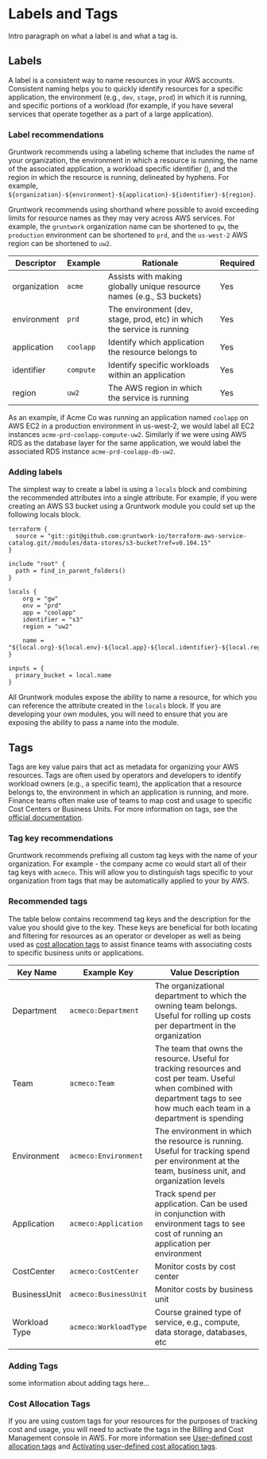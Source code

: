 # Labels and Tags

Intro paragraph on what a label is and what a tag is.

## Labels

A label is a consistent way to name resources in your AWS accounts. Consistent naming helps you to quickly identify resources for a specific application, the environment (e.g., `dev`, `stage`, `prod`) in which it is running, and specific portions of a workload (for example, if you have several services that operate together as a part of a large application).

### Label recommendations

Gruntwork recommends using a labeling scheme that includes the name of your organization, the environment in which a resource is running, the name of the associated application, a workload specific identifier (), and the region in which the resource is running, delineated by hyphens. For example, `${organization}-${environment}-${application}-${identifier}-${region}`.

Gruntwork recommends using shorthand where possible to avoid exceeding limits for resource names as they may very across AWS services. For example, the `gruntwork` organization name can be shortened to `gw`, the `production` environment can be shortened to `prd`, and the `us-west-2` AWS region can be shortened to `uw2`.


| Descriptor | Example | Rationale | Required |
| ---------- | ------- | -------- | -------- |
| organization | `acme` | Assists with making globally unique resource names (e.g., S3 buckets) | Yes |
| environment | `prd` | The environment (dev, stage, prod, etc) in which the service is running | Yes |
| application | `coolapp` | Identify which application the resource belongs to | Yes |
| identifier | `compute` | Identify specific workloads within an application | Yes |
| region | `uw2` | The AWS region in which the service is running | Yes |

As an example, if Acme Co was running an application named `coolapp` on AWS EC2 in a production environment in us-west-2, we would label all EC2 instances `acme-prd-coolapp-compute-uw2`. Similarly if we were using AWS RDS as the database layer for the same application, we would label the associated RDS instance `acme-prd-coolapp-db-uw2`.

### Adding labels

The simplest way to create a label is using a `locals` block and combining the recommended attributes into a single attribute. For example, if you were creating an AWS S3 bucket using a Gruntwork module you could set up the following locals block.

```hcl
terraform {
  source = "git::git@github.com:gruntwork-io/terraform-aws-service-catalog.git//modules/data-stores/s3-bucket?ref=v0.104.15"
}

include "root" {
  path = find_in_parent_folders()
}

locals {
    org = "gw"
    env = "prd"
    app = "coolapp"
    identifier = "s3"
    region = "uw2"

    name = "${local.org}-${local.env}-${local.app}-${local.identifier}-${local.region}"
}

inputs = {
  primary_bucket = local.name
}
```

All Gruntwork modules expose the ability to name a resource, for which you can reference the attribute created in the `locals` block. If you are developing your own modules, you will need to ensure that you are exposing the ability to pass a name into the module.

## Tags

Tags are key value pairs that act as metadata for organizing your AWS resources. Tags are often used by operators and developers to identify workload owners (e.g., a specific team), the application that a resource belongs to, the environment in which an application is running, and more. Finance teams often make use of teams to map cost and usage to specific Cost Centers or Business Units. For more information on tags, see the [official documentation](https://docs.aws.amazon.com/tag-editor/latest/userguide/tagging.html).

### Tag key recommendations

Gruntwork recommends prefixing all custom tag keys with the name of your organization. For example - the company acme co would start all of their tag keys with `acmeco`. This will allow you to distinguish tags specific to your organization from tags that may be automatically applied to your by AWS.

### Recommended tags

The table below contains recommend tag keys and the description for the value you should give to the key. These keys are beneficial for both locating and filtering for resources as an operator or developer as well as being used as [cost allocation tags](https://docs.aws.amazon.com/awsaccountbilling/latest/aboutv2/cost-alloc-tags.html) to assist finance teams with associating costs to specific business units or applications.


| Key Name   | Example Key | Value Description |
| ---------- | ----------- | ----------- |
| Department | `acmeco:Department` | The organizational department to which the owning team belongs. Useful for rolling up costs per department in the organization |
| Team | `acmeco:Team` | The team that owns the resource. Useful for tracking resources and cost per team. Useful when combined with department tags to see how much each team in a department is spending |
| Environment | `acmeco:Environment` | The environment in which the resource is running. Useful for tracking spend per environment at the team, business unit, and organization levels |
| Application | `acmeco:Application` | Track spend per application. Can be used in conjunction with environment tags to see cost of running an application per environment |
| CostCenter | `acmeco:CostCenter` | Monitor costs by cost center |
| BusinessUnit | `acmeco:BusinessUnit` | Monitor costs by business unit |
| Workload Type | `acmeco:WorkloadType` | Course grained type of service, e.g., compute, data storage, databases, etc |

### Adding Tags

some information about adding tags here...

### Cost Allocation Tags

If you are using custom tags for your resources for the purposes of tracking cost and usage, you will need to activate the tags in the Billing and Cost Management console in AWS. For more information see [User-defined cost allocation tags](https://docs.aws.amazon.com/awsaccountbilling/latest/aboutv2/custom-tags.html) and [Activating user-defined cost allocation tags](https://docs.aws.amazon.com/awsaccountbilling/latest/aboutv2/activating-tags.html).


<!-- ##DOCS-SOURCER-START
{
  "sourcePlugin": "local-copier",
  "hash": "726dbad97b5ed828d633746e2d41f806"
}
##DOCS-SOURCER-END -->
